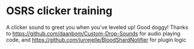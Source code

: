 # OSRS clicker training
A clicker sound to greet you when you've leveled up! Good doggy!
Thanks to https://github.com/daanbom/Custom-Drop-Sounds for audio playing code, and https://github.com/jurrejelle/BloodShardNotifier for plugin logic
